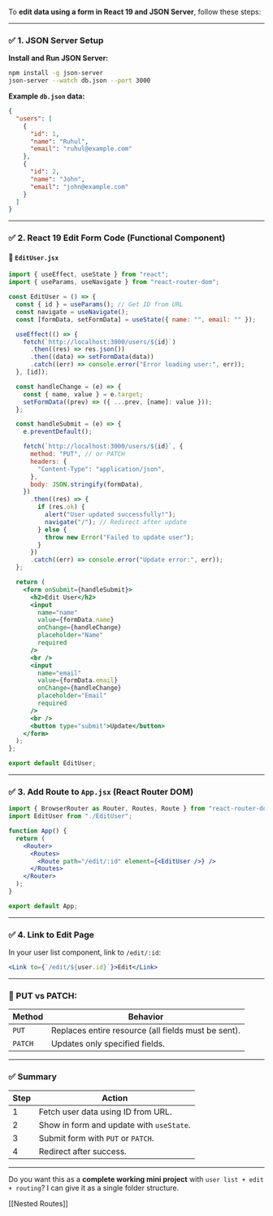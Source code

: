 To **edit data using a form in React 19 and JSON Server**, follow these steps:

---

### ✅ 1. JSON Server Setup

**Install and Run JSON Server:**

```bash
npm install -g json-server
json-server --watch db.json --port 3000
```

**Example `db.json` data:**

```json
{
  "users": [
    {
      "id": 1,
      "name": "Ruhul",
      "email": "ruhul@example.com"
    },
    {
      "id": 2,
      "name": "John",
      "email": "john@example.com"
    }
  ]
}
```

---

### ✅ 2. React 19 Edit Form Code (Functional Component)

#### 🧩 `EditUser.jsx`

```jsx
import { useEffect, useState } from "react";
import { useParams, useNavigate } from "react-router-dom";

const EditUser = () => {
  const { id } = useParams(); // Get ID from URL
  const navigate = useNavigate();
  const [formData, setFormData] = useState({ name: "", email: "" });

  useEffect(() => {
    fetch(`http://localhost:3000/users/${id}`)
      .then((res) => res.json())
      .then((data) => setFormData(data))
      .catch((err) => console.error("Error loading user:", err));
  }, [id]);

  const handleChange = (e) => {
    const { name, value } = e.target;
    setFormData((prev) => ({ ...prev, [name]: value }));
  };

  const handleSubmit = (e) => {
    e.preventDefault();

    fetch(`http://localhost:3000/users/${id}`, {
      method: "PUT", // or PATCH
      headers: {
        "Content-Type": "application/json",
      },
      body: JSON.stringify(formData),
    })
      .then((res) => {
        if (res.ok) {
          alert("User updated successfully!");
          navigate("/"); // Redirect after update
        } else {
          throw new Error("Failed to update user");
        }
      })
      .catch((err) => console.error("Update error:", err));
  };

  return (
    <form onSubmit={handleSubmit}>
      <h2>Edit User</h2>
      <input
        name="name"
        value={formData.name}
        onChange={handleChange}
        placeholder="Name"
        required
      />
      <br />
      <input
        name="email"
        value={formData.email}
        onChange={handleChange}
        placeholder="Email"
        required
      />
      <br />
      <button type="submit">Update</button>
    </form>
  );
};

export default EditUser;
```

---

### ✅ 3. Add Route to `App.jsx` (React Router DOM)

```jsx
import { BrowserRouter as Router, Routes, Route } from "react-router-dom";
import EditUser from "./EditUser";

function App() {
  return (
    <Router>
      <Routes>
        <Route path="/edit/:id" element={<EditUser />} />
      </Routes>
    </Router>
  );
}

export default App;
```

---

### ✅ 4. Link to Edit Page

In your user list component, link to `/edit/:id`:

```jsx
<Link to={`/edit/${user.id}`}>Edit</Link>
```

---

### 🧠 PUT vs PATCH:

|Method|Behavior|
|---|---|
|`PUT`|Replaces entire resource (all fields must be sent).|
|`PATCH`|Updates only specified fields.|

---

### ✅ Summary

|Step|Action|
|---|---|
|1|Fetch user data using ID from URL.|
|2|Show in form and update with `useState`.|
|3|Submit form with `PUT` or `PATCH`.|
|4|Redirect after success.|

---

Do you want this as a **complete working mini project** with `user list + edit + routing`? I can give it as a single folder structure.

[[Nested Routes]]
